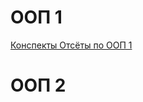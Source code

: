 # ООП 1
[Конспекты Отсёты по ООП 1](https://docs.google.com/document/d/1MHu_JfuMQIoe2-Al9Fxg3epCAFc4bvonGmOItfkoaFs/edit?usp=sharing)
# ООП 2
